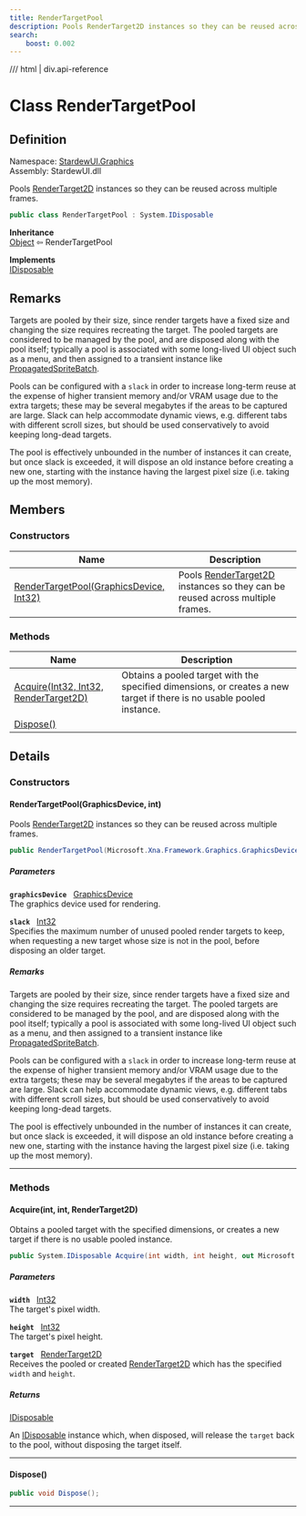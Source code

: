 ```yaml
---
title: RenderTargetPool
description: Pools RenderTarget2D instances so they can be reused across multiple frames.
search:
    boost: 0.002
---
```


<link rel="stylesheet" href="/StardewUI/stylesheets/reference.css" />

/// html | div.api-reference

# Class RenderTargetPool

## Definition

<div class="api-definition" markdown>

Namespace: [StardewUI.Graphics](index.md)  
Assembly: StardewUI.dll  

</div>

Pools [RenderTarget2D](https://docs.monogame.net/api/Microsoft.Xna.Framework.Graphics.RenderTarget2D.html) instances so they can be reused across multiple frames.

```cs
public class RenderTargetPool : System.IDisposable
```

**Inheritance**  
[Object](https://learn.microsoft.com/en-us/dotnet/api/system.object) ⇦ RenderTargetPool

**Implements**  
[IDisposable](https://learn.microsoft.com/en-us/dotnet/api/system.idisposable)

## Remarks

Targets are pooled by their size, since render targets have a fixed size and changing the size requires recreating the target. The pooled targets are considered to be managed by the pool, and are disposed along with the pool itself; typically a pool is associated with some long-lived UI object such as a menu, and then assigned to a transient instance like [PropagatedSpriteBatch](propagatedspritebatch.md). 

 Pools can be configured with a `slack` in order to increase long-term reuse at the expense of higher transient memory and/or VRAM usage due to the extra targets; these may be several megabytes if the areas to be captured are large. Slack can help accommodate dynamic views, e.g. different tabs with different scroll sizes, but should be used conservatively to avoid keeping long-dead targets. 

 The pool is effectively unbounded in the number of instances it can create, but once slack is exceeded, it will dispose an old instance before creating a new one, starting with the instance having the largest pixel size (i.e. taking up the most memory).

## Members

### Constructors

 | Name | Description |
| --- | --- |
| [RenderTargetPool(GraphicsDevice, Int32)](#rendertargetpoolgraphicsdevice-int) | Pools [RenderTarget2D](https://docs.monogame.net/api/Microsoft.Xna.Framework.Graphics.RenderTarget2D.html) instances so they can be reused across multiple frames. | 

### Methods

 | Name | Description |
| --- | --- |
| [Acquire(Int32, Int32, RenderTarget2D)](#acquireint-int-rendertarget2d) | Obtains a pooled target with the specified dimensions, or creates a new target if there is no usable pooled instance. | 
| [Dispose()](#dispose) |  | 

## Details

### Constructors

#### RenderTargetPool(GraphicsDevice, int)

Pools [RenderTarget2D](https://docs.monogame.net/api/Microsoft.Xna.Framework.Graphics.RenderTarget2D.html) instances so they can be reused across multiple frames.

```cs
public RenderTargetPool(Microsoft.Xna.Framework.Graphics.GraphicsDevice graphicsDevice, int slack);
```

##### Parameters

**`graphicsDevice`** &nbsp; [GraphicsDevice](https://docs.monogame.net/api/Microsoft.Xna.Framework.Graphics.GraphicsDevice.html)  
The graphics device used for rendering.

**`slack`** &nbsp; [Int32](https://learn.microsoft.com/en-us/dotnet/api/system.int32)  
Specifies the maximum number of unused pooled render targets to keep, when requesting a new target whose size is not in the pool, before disposing an older target.

##### Remarks

Targets are pooled by their size, since render targets have a fixed size and changing the size requires recreating the target. The pooled targets are considered to be managed by the pool, and are disposed along with the pool itself; typically a pool is associated with some long-lived UI object such as a menu, and then assigned to a transient instance like [PropagatedSpriteBatch](propagatedspritebatch.md). 

 Pools can be configured with a `slack` in order to increase long-term reuse at the expense of higher transient memory and/or VRAM usage due to the extra targets; these may be several megabytes if the areas to be captured are large. Slack can help accommodate dynamic views, e.g. different tabs with different scroll sizes, but should be used conservatively to avoid keeping long-dead targets. 

 The pool is effectively unbounded in the number of instances it can create, but once slack is exceeded, it will dispose an old instance before creating a new one, starting with the instance having the largest pixel size (i.e. taking up the most memory).

-----

### Methods

#### Acquire(int, int, RenderTarget2D)

Obtains a pooled target with the specified dimensions, or creates a new target if there is no usable pooled instance.

```cs
public System.IDisposable Acquire(int width, int height, out Microsoft.Xna.Framework.Graphics.RenderTarget2D target);
```

##### Parameters

**`width`** &nbsp; [Int32](https://learn.microsoft.com/en-us/dotnet/api/system.int32)  
The target's pixel width.

**`height`** &nbsp; [Int32](https://learn.microsoft.com/en-us/dotnet/api/system.int32)  
The target's pixel height.

**`target`** &nbsp; [RenderTarget2D](https://docs.monogame.net/api/Microsoft.Xna.Framework.Graphics.RenderTarget2D.html)  
Receives the pooled or created [RenderTarget2D](https://docs.monogame.net/api/Microsoft.Xna.Framework.Graphics.RenderTarget2D.html) which has the specified `width` and `height`.

##### Returns

[IDisposable](https://learn.microsoft.com/en-us/dotnet/api/system.idisposable)

  An [IDisposable](https://learn.microsoft.com/en-us/dotnet/api/system.idisposable) instance which, when disposed, will release the `target` back to the pool, without disposing the target itself.

-----

#### Dispose()



```cs
public void Dispose();
```

-----

